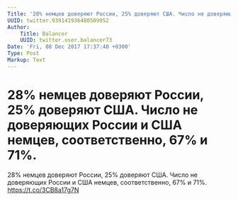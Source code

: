 ```yaml
---
Title: '28% немцев доверяют России, 25% доверяют США. Число не доверяющих России и США немцев, соответственно, 67% и 71%.'
UUID: twitter.939141936480509952
Author:
    Title: Balancer
    UUID: twitter.user.balancer73
Date: 'Fri, 08 Dec 2017 17:37:40 +0300'
Type: Post
Markup: Text
---
```


# 28% немцев доверяют России, 25% доверяют США. Число не доверяющих России и США немцев, соответственно, 67% и 71%.

28% немцев доверяют России, 25% доверяют США. Число не
доверяющих России и США немцев, соответственно, 67% и 71%.
https://t.co/3CB8a17g7N